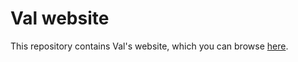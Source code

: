 # Val website

This repository contains Val's website, which you can browse [here](https://val-lang.github.io).